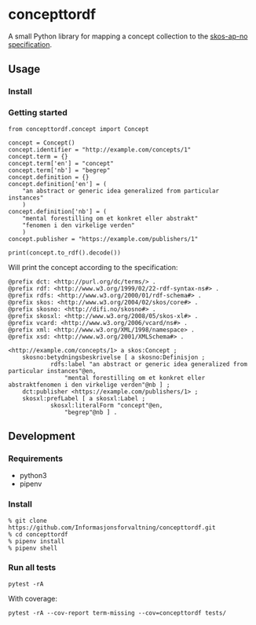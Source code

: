 # concepttordf

A small Python library for mapping a concept collection to the [skos-ap-no specification](https://doc.difi.no/data/begrep-skos-ap-no/).

## Usage
### Install

### Getting started

```
from concepttordf.concept import Concept

concept = Concept()
concept.identifier = "http://example.com/concepts/1"
concept.term = {}
concept.term['en'] = "concept"
concept.term['nb'] = "begrep"
concept.definition = {}
concept.definition['en'] = (
    "an abstract or generic idea generalized from particular instances"
    )
concept.definition['nb'] = (
    "mental forestilling om et konkret eller abstrakt"
    "fenomen i den virkelige verden"
    )
concept.publisher = "https://example.com/publishers/1"

print(concept.to_rdf().decode())
```
Will print the concept according to the specification:
```
@prefix dct: <http://purl.org/dc/terms/> .
@prefix rdf: <http://www.w3.org/1999/02/22-rdf-syntax-ns#> .
@prefix rdfs: <http://www.w3.org/2000/01/rdf-schema#> .
@prefix skos: <http://www.w3.org/2004/02/skos/core#> .
@prefix skosno: <http://difi.no/skosno#> .
@prefix skosxl: <http://www.w3.org/2008/05/skos-xl#> .
@prefix vcard: <http://www.w3.org/2006/vcard/ns#> .
@prefix xml: <http://www.w3.org/XML/1998/namespace> .
@prefix xsd: <http://www.w3.org/2001/XMLSchema#> .

<http://example.com/concepts/1> a skos:Concept ;
    skosno:betydningsbeskrivelse [ a skosno:Definisjon ;
            rdfs:label "an abstract or generic idea generalized from particular instances"@en,
                "mental forestilling om et konkret eller abstraktfenomen i den virkelige verden"@nb ] ;
    dct:publisher <https://example.com/publishers/1> ;
    skosxl:prefLabel [ a skosxl:Label ;
            skosxl:literalForm "concept"@en,
                "begrep"@nb ] .
```

## Development
### Requirements
- python3
- pipenv

### Install
```
% git clone https://github.com/Informasjonsforvaltning/concepttordf.git
% cd concepttordf
% pipenv install
% pipenv shell
```
### Run all tests
```
pytest -rA
```
With coverage:
```
pytest -rA --cov-report term-missing --cov=concepttordf tests/
```
